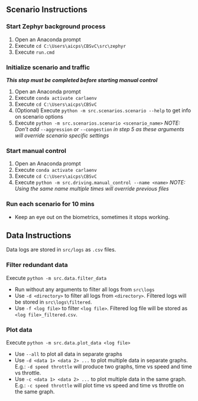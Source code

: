 ## Scenario Instructions

### Start Zephyr background process
1. Open an Anaconda prompt
3. Execute `cd C:\Users\aicps\CBSvC\src\zephyr`
4. Execute `run.cmd`

### Initialize scenario and traffic
_**This step must be completed before starting manual control**_
1. Open an Anaconda prompt
2. Execute `conda activate carlaenv`
3. Execute `cd C:\Users\aicps\CBSvC`
4. (Optional) Execute `python -m src.scenarios.scenario --help` to get info on scenario options
4. Execute `python -m src.scenarios.scenario <scenario_name>`
_NOTE: Don't add_ `--aggression` _or_ `--congestion` _in step 5 as these arguments will override scenario specific settings_

### Start manual control
1. Open an Anaconda prompt
2. Execute `conda activate carlaenv`
3. Execute `cd C:\Users\aicps\CBSvC`
4. Execute `python -m src.driving.manual_control --name <name>`
_NOTE: Using the same name multiple times will override previous files_

### Run each scenario for 10 mins
- Keep an eye out on the biometrics, sometimes it stops working.


## Data Instructions

Data logs are stored in `src/logs` as `.csv` files.

### Filter redundant data
Execute `python -m src.data.filter_data`
- Run without any arguments to filter all logs from `src\logs`
- Use `-d <directory>` to filter all logs from `<directory>`. Filtered logs will be stored in `src\logs\filtered`.
- Use `-f <log file>` to filter `<log file>`. Filtered log file will be stored as `<log file>_filtered.csv`.

### Plot data
Execute `python -m src.data.plot_data <log file>`
- Use `--all` to plot all data in separate graphs
- Use `-d <data 1> <data 2> ...` to plot multiple data in separate graphs.
<br>E.g.: `-d speed throttle` will produce two graphs, time vs speed and time vs throttle.
- Use `-c <data 1> <data 2> ...` to plot multiple data in the same graph.
<br>E.g.: `-c speed throttle` will plot time vs speed and time vs throttle on the same graph.